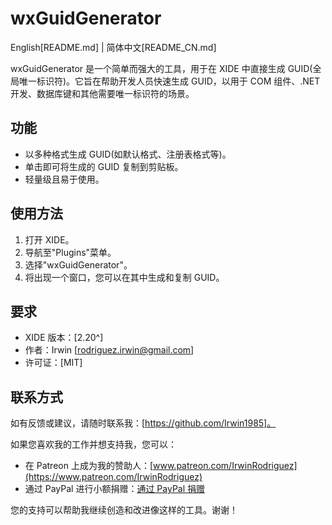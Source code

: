 # wxGuidGenerator

English[README.md] | 简体中文[README_CN.md]

wxGuidGenerator 是一个简单而强大的工具，用于在 XIDE 中直接生成 GUID(全局唯一标识符)。它旨在帮助开发人员快速生成 GUID，以用于 COM 组件、.NET 开发、数据库键和其他需要唯一标识符的场景。

## 功能

- 以多种格式生成 GUID(如默认格式、注册表格式等)。
- 单击即可将生成的 GUID 复制到剪贴板。
- 轻量级且易于使用。

## 使用方法

1. 打开 XIDE。
2. 导航至"Plugins"菜单。
3. 选择"wxGuidGenerator"。
4. 将出现一个窗口，您可以在其中生成和复制 GUID。

## 要求

- XIDE 版本：[2.20^]
- 作者：Irwin [rodriguez.irwin@gmail.com]
- 许可证：[MIT]

## 联系方式

如有反馈或建议，请随时联系我：[https://github.com/Irwin1985]。

如果您喜欢我的工作并想支持我，您可以：

- 在 Patreon 上成为我的赞助人：[www.patreon.com/IrwinRodriguez](https://www.patreon.com/IrwinRodriguez)
- 通过 PayPal 进行小额捐赠：[通过 PayPal 捐赠](https://www.paypal.com/donate/?hosted_button_id=LXQYXFP77AD2G)

您的支持可以帮助我继续创造和改进像这样的工具。谢谢！
